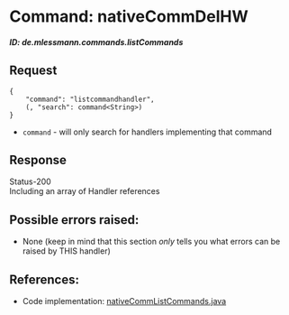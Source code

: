 # Command: nativeCommDelHW
##### ID: de.mlessmann.commands.listCommands

## Request
```  
{  
	"command": "listcommandhandler",  
	(, "search": command<String>)
}  
```  
  * ```command``` - will only search for handlers implementing that command  
  
  
## Response
Status-200  
Including an array of Handler references  
  
  
## Possible errors raised:  
* None 
(keep in mind that this section _only_ tells you what errors can be raised by THIS handler)  
  
  
## References:  
* Code implementation: [nativeCommListCommands.java](https://github.com/MarkL4YG/Homework_Server/blob/Latest/src/main/java/de/mlessmann/network/commands/nativeCommListCommands.java)  
